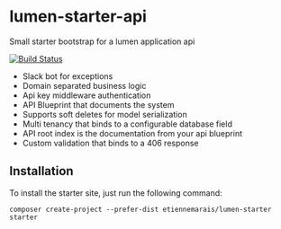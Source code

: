 # lumen-starter-api
Small starter bootstrap for a lumen application api

[![Build Status](https://travis-ci.org/etiennemarais/lumen-starter-api.svg?branch=master)](https://travis-ci.org/etiennemarais/lumen-starter-api)


- Slack bot for exceptions
- Domain separated business logic
- Api key middleware authentication
- API Blueprint that documents the system
- Supports soft deletes for model serialization 
- Multi tenancy that binds to a configurable database field
- API root index is the documentation from your api blueprint
- Custom validation that binds to a 406 response



## Installation

To install the starter site, just run the following command:

```
composer create-project --prefer-dist etiennemarais/lumen-starter starter
```
